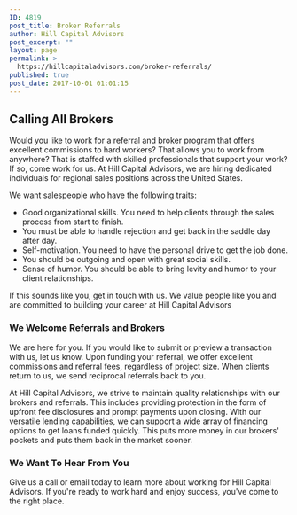 ```yaml
---
ID: 4819
post_title: Broker Referrals
author: Hill Capital Advisors
post_excerpt: ""
layout: page
permalink: >
  https://hillcapitaladvisors.com/broker-referrals/
published: true
post_date: 2017-10-01 01:01:15
---
```

<h2>Calling All Brokers</h2>
Would you like to work for a referral and broker program that offers excellent commissions to hard workers? That allows you to work from anywhere? That is staffed with skilled professionals that support your work? If so, come work for us. At Hill Capital Advisors, we are hiring dedicated individuals for regional sales positions across the United States.

We want salespeople who have the following traits:
<ul>
 	<li>Good organizational skills. You need to help clients through the sales process from start to finish.</li>
 	<li>You must be able to handle rejection and get back in the saddle day after day.</li>
 	<li>Self-motivation. You need to have the personal drive to get the job done.</li>
 	<li>You should be outgoing and open with great social skills.</li>
 	<li>Sense of humor. You should be able to bring levity and humor to your client relationships.</li>
</ul>
If this sounds like you, get in touch with us. We value people like you and are committed to building your career at Hill Capital Advisors
<h3>We Welcome Referrals and Brokers</h3>
We are here for you. If you would like to submit or preview a transaction with us, let us know. Upon funding your referral, we offer excellent commissions and referral fees, regardless of project size. When clients return to us, we send reciprocal referrals back to you.

At Hill Capital Advisors, we strive to maintain quality relationships with our brokers and referrals. This includes providing protection in the form of upfront fee disclosures and prompt payments upon closing. With our versatile lending capabilities, we can support a wide array of financing options to get loans funded quickly. This puts more money in our brokers' pockets and puts them back in the market sooner.
<h3>We Want To Hear From You</h3>
Give us a call or email today to learn more about working for Hill Capital Advisors. If you're ready to work hard and enjoy success, you've come to the right place.